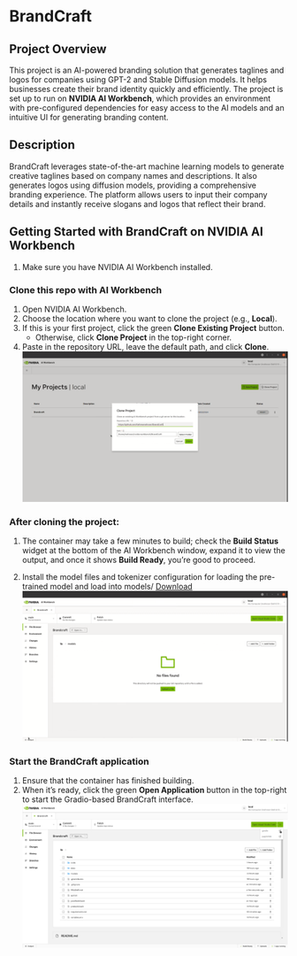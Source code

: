 # BrandCraft

## Project Overview

This project is an AI-powered branding solution that generates taglines and logos for companies using GPT-2 and Stable Diffusion models. It helps businesses create their brand identity quickly and efficiently. The project is set up to run on **NVIDIA AI Workbench**, which provides an environment with pre-configured dependencies for easy access to the AI models and an intuitive UI for generating branding content.

## Description

BrandCraft leverages state-of-the-art machine learning models to generate creative taglines based on company names and descriptions. It also generates logos using diffusion models, providing a comprehensive branding experience. The platform allows users to input their company details and instantly receive slogans and logos that reflect their brand.

## Getting Started with BrandCraft on NVIDIA AI Workbench

1. Make sure you have NVIDIA AI Workbench installed. 

### Clone this repo with AI Workbench

1. Open NVIDIA AI Workbench.
2. Choose the location where you want to clone the project (e.g., **Local**).
3. If this is your first project, click the green **Clone Existing Project** button.  
   - Otherwise, click **Clone Project** in the top-right corner.
4. Paste in the repository URL, leave the default path, and click **Clone**.
![Clone Repo](/assets/image4.png)

### After cloning the project:
 
1. The container may take a few minutes to build; check the **Build Status** widget at the bottom of the AI Workbench window, expand it to view the output, and once it shows **Build Ready**, you’re good to proceed.

2. Install the model files and tokenizer configuration for loading the pre-trained model and load into models/ [Download](https://drive.google.com/drive/folders/1aFP4VzJ0qT8Lkbvfh9rdotDU_rcuADjD?dmr=1&ec=wgc-drive-globalnav-goto)
![Models Folder](/assets/image3.png)

### Start the BrandCraft application

1. Ensure that the container has finished building.
2. When it’s ready, click the green **Open Application** button in the top-right to start the Gradio-based BrandCraft interface.
![Opening Gradio App](/assets/image2.png)
